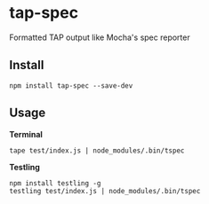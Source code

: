 # tap-spec
 
Formatted TAP output like Mocha's spec reporter
 
## Install
 
```
npm install tap-spec --save-dev
```
 
## Usage
 
**Terminal**

```
tape test/index.js | node_modules/.bin/tspec
``` 

**Testling**

```
npm install testling -g
testling test/index.js | node_modules/.bin/tspec
```